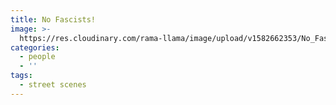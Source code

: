 ```yaml
---
title: No Fascists!
image: >-
  https://res.cloudinary.com/rama-llama/image/upload/v1582662353/No_Fascists_ssxgea.jpg
categories:
  - people
  - ''
tags:
  - street scenes
---
```


